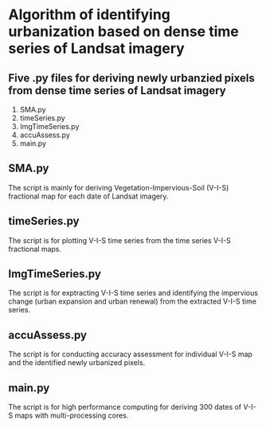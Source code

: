 # Algorithm of identifying urbanization based on dense time series of Landsat imagery

## Five .py files for deriving newly urbanzied pixels from dense time series of Landsat imagery
1. SMA.py
2. timeSeries.py
3. ImgTimeSeries.py
4. accuAssess.py
5. main.py

## SMA.py
The script is mainly for deriving Vegetation-Impervious-Soil (V-I-S) fractional map for each date of Landsat imagery.

## timeSeries.py
The script is for plotting V-I-S time series from the time series V-I-S fractional maps.

## ImgTimeSeries.py
The script is for exptracting V-I-S time series and identifying the impervious change (urban expansion and urban renewal) from the extracted V-I-S time series.

## accuAssess.py
The script is for conducting accuracy assessment for individual V-I-S map and the identified newly urbanized pixels.

## main.py
The script is for high performance computing for deriving 300 dates of V-I-S maps with multi-processing cores.
